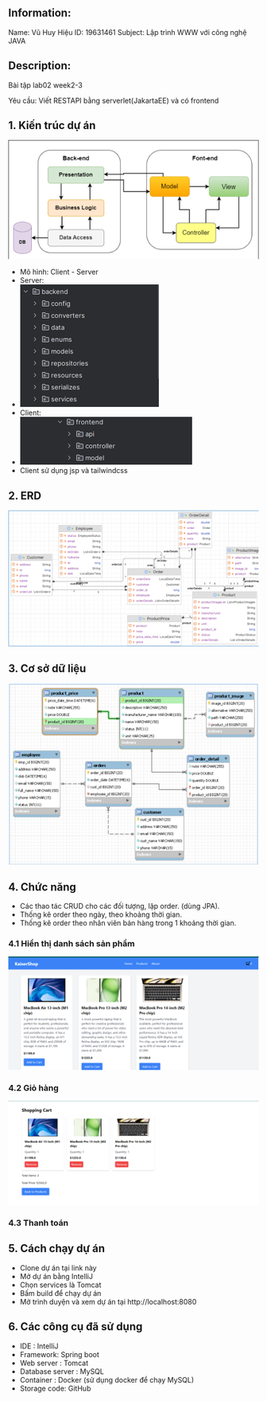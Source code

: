 ## Information:

Name: Vũ Huy Hiệu
ID: 19631461
Subject: Lập trình WWW với công nghệ JAVA

## Description:

Bài tập lab02 week2-3

Yêu cầu: Viết RESTAPI bằng serverlet(JakartaEE) và có frontend

## 1. Kiến trúc dự án

![Alt text](./images/kientruc.png)

- Mô hình: Client - Server
- Server: 
- ![img.png](images/backend.png)
- Client: 
- ![img.png](images/frontend.png)
- Client sử dụng jsp và tailwindcss
## 2. ERD
![img_1.png](images/erd.png)
## 3. Cơ sở dữ liệu

![Alt text](./images/csdl.png)

## 4. Chức năng

- Các thao tác CRUD cho các đối tượng, lập order. (dùng JPA).
- Thống kê order theo ngày, theo khoảng thời gian.
- Thống kê order theo nhân viên bán hàng trong 1 khoảng thời gian.
### 4.1 Hiển thị danh sách sản phẩm
![img.png](images/img.png)
### 4.2 Giỏ hàng
![img.png](images/img_1.png)
### 4.3 Thanh toán

## 5. Cách chạy dự án

- Clone dự án tại link này
- Mở dự án bằng IntelliJ
- Chọn services là Tomcat
- Bấm build để chạy dự án
- Mở trình duyện và xem dự án tại http://localhost:8080

## 6. Các công cụ đã sử dụng

- IDE : IntelliJ
-  Framework: Spring boot
- Web server : Tomcat
- Database server : MySQL
- Container : Docker (sử dụng docker để chạy MySQL)
- Storage code: GitHub

